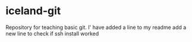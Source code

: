 # iceland-git
Repository for teaching basic git. 
I' have added a line to my readme
add a new line to check if ssh install worked
